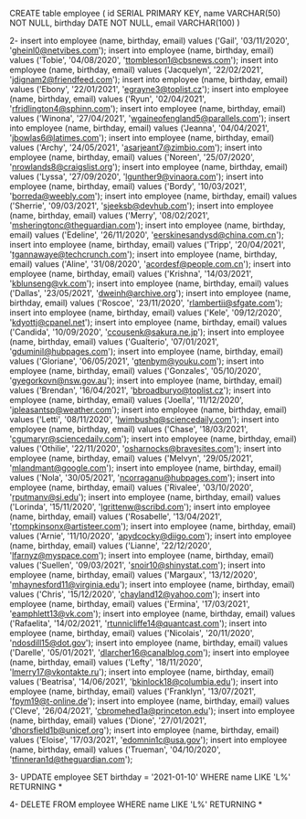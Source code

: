 CREATE table employee 
(
	id SERIAL PRIMARY KEY,
	name VARCHAR(50) NOT NULL,
	birthday DATE NOT NULL,
	email VARCHAR(100)
)

2- insert into employee (name, birthday, email) values ('Gail', '03/11/2020', 'gheinl0@netvibes.com');
insert into employee (name, birthday, email) values ('Tobie', '04/08/2020', 'ttombleson1@cbsnews.com');
insert into employee (name, birthday, email) values ('Jacquelyn', '22/02/2021', 'jdignam2@friendfeed.com');
insert into employee (name, birthday, email) values ('Ebony', '22/01/2021', 'egrayne3@toplist.cz');
insert into employee (name, birthday, email) values ('Ryun', '02/04/2021', 'rfridlington4@sphinn.com');
insert into employee (name, birthday, email) values ('Winona', '27/04/2021', 'wgaineofengland5@parallels.com');
insert into employee (name, birthday, email) values ('Jeanna', '04/04/2021', 'jbowlas6@latimes.com');
insert into employee (name, birthday, email) values ('Archy', '24/05/2021', 'asarjeant7@zimbio.com');
insert into employee (name, birthday, email) values ('Noreen', '25/07/2020', 'nrowlands8@craigslist.org');
insert into employee (name, birthday, email) values ('Lyssa', '27/09/2020', 'lgunther9@vinaora.com');
insert into employee (name, birthday, email) values ('Bordy', '10/03/2021', 'borreda@weebly.com');
insert into employee (name, birthday, email) values ('Sherrie', '09/03/2021', 'sjeeksb@devhub.com');
insert into employee (name, birthday, email) values ('Merry', '08/02/2021', 'msheringtonc@theguardian.com');
insert into employee (name, birthday, email) values ('Edeline', '26/11/2020', 'eerskinesandysd@china.com.cn');
insert into employee (name, birthday, email) values ('Tripp', '20/04/2021', 'tgannawaye@techcrunch.com');
insert into employee (name, birthday, email) values ('Aline', '31/08/2020', 'acordesf@people.com.cn');
insert into employee (name, birthday, email) values ('Krishna', '14/03/2021', 'kblunseng@vk.com');
insert into employee (name, birthday, email) values ('Dallas', '23/05/2021', 'dweinh@archive.org');
insert into employee (name, birthday, email) values ('Roscoe', '23/11/2020', 'rlambertii@sfgate.com');
insert into employee (name, birthday, email) values ('Kele', '09/12/2020', 'kdyottj@cpanel.net');
insert into employee (name, birthday, email) values ('Candida', '10/09/2020', 'ccousenk@sakura.ne.jp');
insert into employee (name, birthday, email) values ('Gualterio', '07/01/2021', 'gduminil@hubpages.com');
insert into employee (name, birthday, email) values ('Gloriane', '06/05/2021', 'gtenbym@youku.com');
insert into employee (name, birthday, email) values ('Gonzales', '05/10/2020', 'gyegorkovn@nsw.gov.au');
insert into employee (name, birthday, email) values ('Brendan', '16/04/2021', 'bbroadburyo@toplist.cz');
insert into employee (name, birthday, email) values ('Joella', '11/12/2020', 'jpleasantsp@weather.com');
insert into employee (name, birthday, email) values ('Letti', '08/11/2020', 'lwimbushq@sciencedaily.com');
insert into employee (name, birthday, email) values ('Chase', '18/03/2021', 'cgumaryr@sciencedaily.com');
insert into employee (name, birthday, email) values ('Othilie', '22/11/2020', 'osharnocks@bravesites.com');
insert into employee (name, birthday, email) values ('Melvyn', '29/05/2021', 'mlandmant@google.com');
insert into employee (name, birthday, email) values ('Nola', '30/05/2021', 'ncorraganu@hubpages.com');
insert into employee (name, birthday, email) values ('Rivalee', '03/10/2020', 'rputmanv@si.edu');
insert into employee (name, birthday, email) values ('Lorinda', '15/11/2020', 'lgrittenw@scribd.com');
insert into employee (name, birthday, email) values ('Rosabelle', '13/04/2021', 'rtompkinsonx@artisteer.com');
insert into employee (name, birthday, email) values ('Arnie', '11/10/2020', 'apydcocky@diigo.com');
insert into employee (name, birthday, email) values ('Lianne', '22/12/2020', 'lfarnyz@myspace.com');
insert into employee (name, birthday, email) values ('Suellen', '09/03/2021', 'snoir10@shinystat.com');
insert into employee (name, birthday, email) values ('Margaux', '13/12/2020', 'mhaynesford11@virginia.edu');
insert into employee (name, birthday, email) values ('Chris', '15/12/2020', 'chayland12@yahoo.com');
insert into employee (name, birthday, email) values ('Ermina', '17/03/2021', 'eamphlett13@vk.com');
insert into employee (name, birthday, email) values ('Rafaelita', '14/02/2021', 'rtunnicliffe14@quantcast.com');
insert into employee (name, birthday, email) values ('Nicolais', '20/11/2020', 'ndosdill15@dot.gov');
insert into employee (name, birthday, email) values ('Darelle', '05/01/2021', 'dlarcher16@canalblog.com');
insert into employee (name, birthday, email) values ('Lefty', '18/11/2020', 'lmerry17@vkontakte.ru');
insert into employee (name, birthday, email) values ('Beatrisa', '14/06/2021', 'bkinlock18@columbia.edu');
insert into employee (name, birthday, email) values ('Franklyn', '13/07/2021', 'fpym19@t-online.de');
insert into employee (name, birthday, email) values ('Cleve', '26/04/2021', 'cbromehed1a@princeton.edu');
insert into employee (name, birthday, email) values ('Dione', '27/01/2021', 'dhorsfield1b@unicef.org');
insert into employee (name, birthday, email) values ('Eloise', '17/03/2021', 'edomnin1c@usa.gov');
insert into employee (name, birthday, email) values ('Trueman', '04/10/2020', 'tfinneran1d@theguardian.com');

3- UPDATE employee SET birthday = '2021-01-10' WHERE name LIKE 'L%' RETURNING *

4- DELETE FROM employee WHERE name LIKE 'L%' RETURNING *
